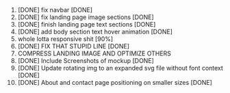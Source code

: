1. [DONE] fix navbar [DONE]
2. [DONE] fix landing page image sections [DONE]
3. [DONE] finish landing page text sections [DONE]
4. [DONE] add body section text hover animation [DONE]
5. whole lotta responsive shit [90%]
6. [DONE] FIX THAT STUPID LINE [DONE]
7. COMPRESS LANDING IMAGE AND OPTIMIZE OTHERS
8. [DONE] Include Screenshots of mockup [DONE]
9. [DONE] Update rotating img to an expanded svg file without font context [DONE]
10. [DONE] About and contact page positioning on smaller sizes [DONE]